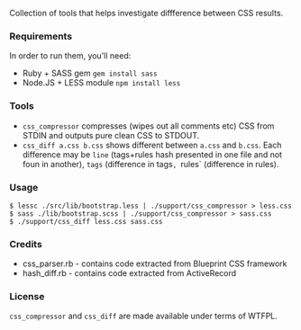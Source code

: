 Collection of tools that helps investigate diffference between CSS results.


### Requirements

In order to run them, you'll need:

* Ruby + SASS gem
  `gem install sass`
* Node.JS + LESS module
  `npm install less`


### Tools

* `css_compressor` compresses (wipes out all comments etc) CSS from STDIN and
  outputs pure clean CSS to STDOUT.
* `css_diff a.css b.css` shows different between `a.css` and `b.css`. Each
  difference may be `line` (tags+rules hash presented in one file and not foun
  in another), `tags` (difference in tags`, `rules` (difference in rules).


### Usage

    $ lessc ./src/lib/bootstrap.less | ./support/css_compressor > less.css
    $ sass ./lib/bootstrap.scss | ./support/css_compressor > sass.css
    $ ./support/css_diff less.css sass.css


### Credits

* css_parser.rb - contains code extracted from Blueprint CSS framework
* hash_diff.rb  - contains code extracted from ActiveRecord


### License

`css_compressor` and `css_diff` are made available under terms of WTFPL.
